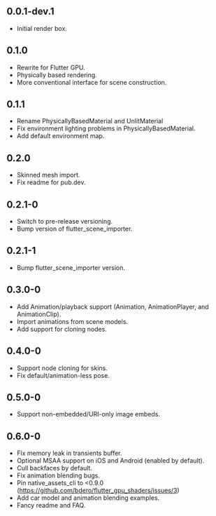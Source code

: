## 0.0.1-dev.1

* Initial render box.

## 0.1.0

* Rewrite for Flutter GPU.
* Physically based rendering.
* More conventional interface for scene construction.

## 0.1.1

* Rename PhysicallyBasedMaterial and UnlitMaterial
* Fix environment lighting problems in PhysicallyBasedMaterial.
* Add default environment map.

## 0.2.0

* Skinned mesh import.
* Fix readme for pub.dev.

## 0.2.1-0

* Switch to pre-release versioning.
* Bump version of flutter_scene_importer.

## 0.2.1-1

* Bump flutter_scene_importer version.

## 0.3.0-0

* Add Animation/playback support (Animation, AnimationPlayer, and AnimationClip).
* Import animations from scene models.
* Add support for cloning nodes.

## 0.4.0-0

* Support node cloning for skins.
* Fix default/animation-less pose.

## 0.5.0-0

* Support non-embedded/URI-only image embeds.

## 0.6.0-0

* Fix memory leak in transients buffer.
* Optional MSAA support on iOS and Android (enabled by default).
* Cull backfaces by default.
* Fix animation blending bugs.
* Pin native_assets_cli to <0.9.0
  (https://github.com/bdero/flutter_gpu_shaders/issues/3)
* Add car model and animation blending examples.
* Fancy readme and FAQ.
